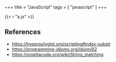+++
title = "JavaScript"
tags = [ "javascript" ]
+++

{{< r "a.js" >}}

## References

- <https://hyperpolyglot.org/scripting#index-substr>
- <https://programming-idioms.org/idiom/62>
- <https://rosettacode.org/wiki/String_matching>

